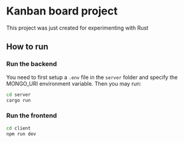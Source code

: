 # Kanban board project

This project was just created for experimenting with Rust

## How to run

### Run the backend

You need to first setup a `.env` file in the `server` folder and specify the MONGO_URI environment variable.
Then you may run:

```bash
cd server
cargo run
```

### Run the frontend
```bash
cd client
npm run dev
```

